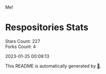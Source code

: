 Me!

# Respositories Stats
Stars Count: 227  
Forks Count: 4

2023-01-25 00:09:13  

This README is automatically generated by [🐰](https://github.com/rnitta/rnitta).
